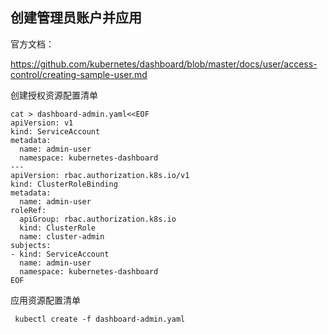 ## 创建管理员账户并应用

官方文档：

https://github.com/kubernetes/dashboard/blob/master/docs/user/access-control/creating-sample-user.md

创建授权资源配置清单

```
cat > dashboard-admin.yaml<<EOF
apiVersion: v1
kind: ServiceAccount
metadata:
  name: admin-user
  namespace: kubernetes-dashboard
---
apiVersion: rbac.authorization.k8s.io/v1
kind: ClusterRoleBinding
metadata:
  name: admin-user
roleRef:
  apiGroup: rbac.authorization.k8s.io
  kind: ClusterRole
  name: cluster-admin
subjects:
- kind: ServiceAccount
  name: admin-user
  namespace: kubernetes-dashboard
EOF
```

应用资源配置清单

```
 kubectl create -f dashboard-admin.yaml
```
